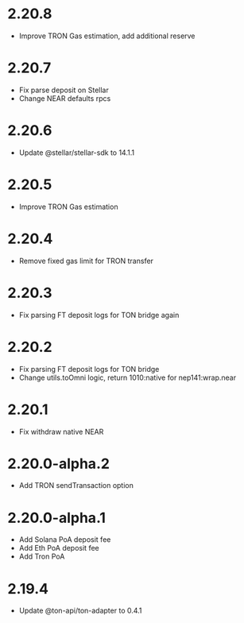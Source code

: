 # 2.20.8

- Improve TRON Gas estimation, add additional reserve

# 2.20.7

- Fix parse deposit on Stellar
- Change NEAR defaults rpcs

# 2.20.6

- Update @stellar/stellar-sdk to 14.1.1

# 2.20.5

- Improve TRON Gas estimation

# 2.20.4

- Remove fixed gas limit for TRON transfer

# 2.20.3

- Fix parsing FT deposit logs for TON bridge again

# 2.20.2

- Fix parsing FT deposit logs for TON bridge
- Change utils.toOmni logic, return 1010:native for nep141:wrap.near

# 2.20.1

- Fix withdraw native NEAR

# 2.20.0-alpha.2

- Add TRON sendTransaction option

# 2.20.0-alpha.1

- Add Solana PoA deposit fee
- Add Eth PoA deposit fee
- Add Tron PoA

# 2.19.4

- Update @ton-api/ton-adapter to 0.4.1

